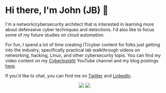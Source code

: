 # Hi there, I'm John (JB) 🤝
I'm a network/cybersecurity architect that is interested in learning more about defenseive cyber techniques and detections. I'd also like to focus some of my future studies on cloud automation. 

For fun, I spend a lot of time creating IT/cyber content for folks just getting into the industry, specifically practical lab walkthrough videos on networking, hacking, Linux, and other cybersecurity topis. You can find my video content on my [CyberInsight](https://youtube.com/c/cyberinsight) YouTube channel and my blog postings [here](jbcsec.com/insights).

If you'd like to chat, you can find me on [Twitter](https://twitter.com/jbizzle703) and [LinkedIn](https://www.linkedin.com/in/john-breth-730b7755/).

<p align="center">
    <a href="https://twitter.com/jbizzle703"><img src="https://img.shields.io/twitter/follow/jbizzle703?style=for-the-badge&logo=twitter&logoColor=ffffff&labelColor=1a1a1a&color=53B1A8"></a>
    <a href="https://youtube.com/c/cyberinsight"><img src="https://img.shields.io/youtube/channel/subscribers/UCmJJUewPWfnyzvZRrFHlykA?style=for-the-badge&logo=youtube&logoColor=ffffff&labelColor=1a1a1a&color=53B1A8"></a>

#

<!---
JohnBreth/JohnBreth is a ✨ special ✨ repository because its `README.md` (this file) appears on your GitHub profile.
You can click the Preview link to take a look at your changes.
--->
